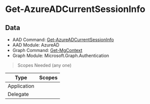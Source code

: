 # Get-AzureADCurrentSessionInfo

> 

## Data

+ AAD Command: [Get-AzureADCurrentSessionInfo](https://docs.microsoft.com/en-us/powershell/module/AzureAD/Get-AzureADCurrentSessionInfo)
+ AAD Module: AzureAD
+ Graph Command: [Get-MgContext](https://docs.microsoft.com/en-us/powershell/module/Microsoft.Graph.Authentication/Get-MgContext)
+ Graph Module: Microsoft.Graph.Authentication

> Scopes Needed (any one)

|Type|Scopes|
|---|---|
|Application||
|Delegate||

